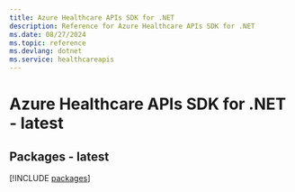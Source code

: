```yaml
---
title: Azure Healthcare APIs SDK for .NET
description: Reference for Azure Healthcare APIs SDK for .NET
ms.date: 08/27/2024
ms.topic: reference
ms.devlang: dotnet
ms.service: healthcareapis
---
```

# Azure Healthcare APIs SDK for .NET - latest
## Packages - latest
[!INCLUDE [packages](healthcare-apis-index.md)]